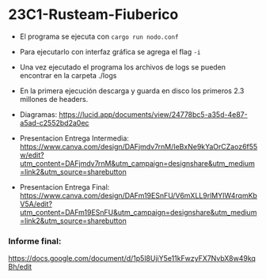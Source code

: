 # 23C1-Rusteam-Fiuberico

- El programa se ejecuta con `cargo run nodo.conf`
- Para ejecutarlo con interfaz gráfica se agrega el flag `-i`
- Una vez ejecutado el programa los archivos de logs se pueden encontrar en la carpeta ./logs
- En la primera ejecución descarga y guarda en disco los primeros 2.3 millones de headers.

- Diagramas: https://lucid.app/documents/view/24778bc5-a35d-4e87-a5ad-c2552bd2a0ec
- Presentacion Entrega Intermedia: https://www.canva.com/design/DAFjmdv7rnM/IeBxNe9kYaOrCZaoz6f55w/edit?utm_content=DAFjmdv7rnM&utm_campaign=designshare&utm_medium=link2&utm_source=sharebutton
- Presentacion Entrega Final: https://www.canva.com/design/DAFm19ESnFU/V6mXLL9rlMYIW4rqmKbV5A/edit?utm_content=DAFm19ESnFU&utm_campaign=designshare&utm_medium=link2&utm_source=sharebutton
### Informe final: 
https://docs.google.com/document/d/1p5l8UjiY5e11kFwzyFX7NvbX8w49kqBh/edit

